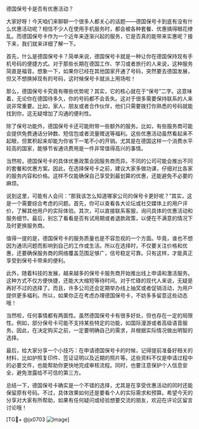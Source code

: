 德国保号卡是否有优惠活动？

大家好呀！今天咱们来聊聊一个很多人都关心的话题——德国保号卡到底有没有什么优惠活动呢？相信不少人在使用手机服务时，都会被各种套餐、优惠搞得眼花缭乱。而德国保号卡作为一个近年来逐渐兴起的服务，它是否真的能带来实惠呢？接下来，我们就来详细了解一下。

首先，什么是德国保号卡？简单来说，德国保号卡就是一种让你在德国保持现有手机号码的便捷方式。对于那些长期在德国工作、学习或者旅行的人来说，这种服务简直是福音。想象一下，如果你已经在其他国家开通了号码，突然要去德国发展，但又不想换掉现有的号码，这时候保号卡就派上用场啦！

那么，德国保号卡究竟有哪些优势呢？其实，它的核心就在于“保号”二字。这意味着，无论你在德国待多久，你的号码都不会丢失。这对于很多需要保持联系的人来说非常重要。比如，家人、朋友或者合作伙伴，他们只需要拨打你熟悉的号码就能找到你，这无疑增加了沟通的便利性。

除了保号功能外，德国保号卡还可能附带一些额外的服务。比如，有些服务商可能会提供免费通话分钟数、短信包或者流量赠送等福利。这些优惠活动虽然看起来不起眼，但累积起来却能为你省下一笔不小的开销。尤其是在德国这样一个消费水平较高的国家，能够节省通讯费用是一件非常值得高兴的事情。

当然啦，德国保号卡的具体优惠政策会因服务商而异。不同的公司可能会推出不同的套餐和优惠方案。因此，在选择保号卡之前，建议大家多做功课，仔细对比各家的服务内容和价格。这样不仅能确保自己享受到最划算的优惠，还能避免不必要的麻烦。

说到这里，可能有人会问：“那我该怎么知道哪家公司的保号卡更好呢？”其实，这是一个需要综合考虑的问题。首先，你可以查看各大论坛或社交媒体上的用户评价，了解其他用户的实际体验。其次，可以直接联系客服，询问具体的优惠活动和服务细节。最后，别忘了看看是否有试用期或者退款政策，以便在不满意的情况下及时更换服务商。

值得一提的是，德国保号卡的服务质量也是不容忽视的一个方面。毕竟，谁也不想因为通讯问题而影响到自己的工作或生活。所以在选择时，不仅要关注价格和优惠，还要确保服务商的网络覆盖范围足够广，信号稳定可靠。只有这样，才能真正享受到保号卡带来的便利。

此外，随着科技的发展，越来越多的保号卡服务商开始推出线上申请和激活服务。这种方式不仅方便快捷，还能大大缩短等待时间。对于忙碌的现代人来说，无疑是再好不过的选择了。而且，许多公司还会定期举办线上抽奖或者促销活动，为用户提供更多福利。所以，如果你正在考虑办理德国保号卡，不妨多多留意这些动态哦！

当然啦，任何事情都有两面性。虽然德国保号卡有很多好处，但也存在一定的局限性。例如，部分保号卡可能不支持某些特定的功能，如国际漫游或者高级语音服务。因此，在决定购买之前，一定要明确自己的需求，并根据实际情况做出明智的选择。

最后，给大家分享一个小技巧：在申请德国保号卡的时候，记得提前准备好相关的材料，比如护照复印件、签证证明以及近期的照片等。这些资料不仅是申请过程中的必要文件，也能帮助你更快地完成审核流程。同时，也要注意保护个人信息安全，避免泄露给不可信的第三方。

总结一下，德国保号卡确实是一个不错的选择，尤其是在享受优惠活动的同时还能保留原有号码。不过，具体效果如何还是要看个人的实际需求和预算。希望今天的分享对大家有所帮助，如果有任何疑问或经验想要交流的朋友，欢迎在评论区留言讨论哦！

[TG💪+ @jx0703 ![Image](https://github.com/user-attachments/assets/dbca1d08-cadb-493c-b0ec-ad6f7a83f270)]